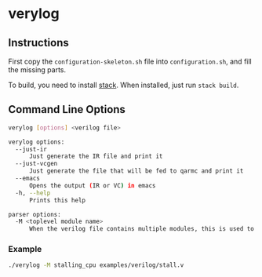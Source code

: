 # verylog

## Instructions

First copy the `configuration-skeleton.sh` file into `configuration.sh`, and
fill the missing parts.

To build, you need to install
[stack](https://docs.haskellstack.org/en/stable/README/#how-to-install). When
installed, just run `stack build`.

## Command Line Options

``` sh
verylog [options] <verilog file>

verylog options:
  --just-ir
      Just generate the IR file and print it
  --just-vcgen
      Just generate the file that will be fed to qarmc and print it
  --emacs
      Opens the output (IR or VC) in emacs
  -h, --help
      Prints this help

parser options:
  -M <toplevel module name>
      When the verilog file contains multiple modules, this is used to denote the toplevel one
```

### Example

```sh
./verylog -M stalling_cpu examples/verilog/stall.v
```
